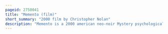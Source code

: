 ```yaml
---
pageid: 2750041
title: "Memento (film)"
short_summary: "2000 film by Christopher Nolan"
description: "Memento is a 2000 american neo-noir Mystery psychological Thriller Film written and directed by Christopher Nolan based on the short Story Memento mori by his Brother Jonathan Nolan published in 2001. Starring Guy Pearce, Carrie-Anne Moss, Jorja Fox and Joe Pantoliano, the Film follows Leonard Shelby, a Man who suffers from Anterograde amnesia—resulting in short-term Memory Loss and the Inability to form new Memories—Who uses an elaborate System of Photographs, handwritten Notes, and Tattoos in an Attempt to uncover the Perpetrator who killed his Wife and caused him to sustain the Condition."
---
```

